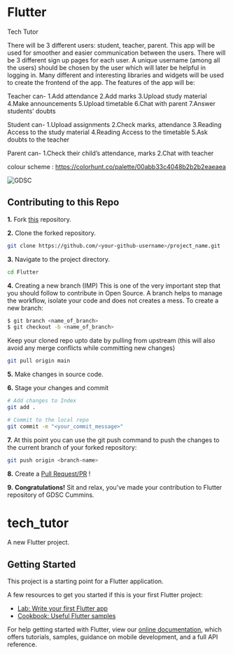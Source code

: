# Flutter

Tech Tutor

There will be 3 different users: student, teacher, parent. This app will be used for smoother and easier communication between the users. There will be 3 different sign up pages for each user. A unique username (among all the users) should be chosen by the user which will later be helpful in logging in. Many different and interesting libraries and widgets will be used to create the frontend of the app.
The features of the app will be:

Teacher can-
1.Add attendance
2.Add marks
3.Upload study material
4.Make announcements
5.Upload timetable
6.Chat with parent
7.Answer students’ doubts

Student can-
1.Upload assignments
2.Check marks, attendance
3.Reading Access to the study material
4.Reading Access to the timetable
5.Ask doubts to the teacher

Parent can-
1.Check their child’s attendance, marks
2.Chat with teacher

colour scheme :
https://colorhunt.co/palette/00abb33c4048b2b2b2eaeaea

![GDSC](https://user-images.githubusercontent.com/56436897/193326497-f15493fe-c12e-455f-b86c-28fcf539e7a7.png)

## Contributing to this Repo

**1.** Fork [this](https://github.com/Google-Developer-Student-Club-CCOEW/Flutter/fork) repository.

**2.** Clone the forked repository.

```bash
git clone https://github.com/<your-github-username>/project_name.git
```

**3.** Navigate to the project directory.

```bash
cd Flutter
```

**4.** Creating a new branch (IMP)
This is one of the very important step that you should follow to contribute in Open Source. A branch helps to manage the workflow, isolate your code and does not creates a mess. To create a new branch:

```bash
$ git branch <name_of_branch>
$ git checkout -b <name_of_branch>
```

Keep your cloned repo upto date by pulling from upstream (this will also avoid any merge conflicts while committing new changes)

```bash
git pull origin main
```

**5.** Make changes in source code.

**6.** Stage your changes and commit

```bash
# Add changes to Index
git add .

# Commit to the local repo
git commit -m "<your_commit_message>"
```

**7.** At this point you can use the git push command to push the changes to the current branch of your forked repository:

```bash
git push origin <branch-name>
```

**8.** Create a [Pull Request/PR](https://help.github.com/en/github/collaborating-with-issues-and-pull-requests/creating-a-pull-request) !

**9.** **Congratulations!** Sit and relax, you've made your contribution to Flutter repository of GDSC Cummins.

# tech_tutor

A new Flutter project.

## Getting Started

This project is a starting point for a Flutter application.

A few resources to get you started if this is your first Flutter project:

- [Lab: Write your first Flutter app](https://flutter.dev/docs/get-started/codelab)
- [Cookbook: Useful Flutter samples](https://flutter.dev/docs/cookbook)

For help getting started with Flutter, view our
[online documentation](https://flutter.dev/docs), which offers tutorials,
samples, guidance on mobile development, and a full API reference.
